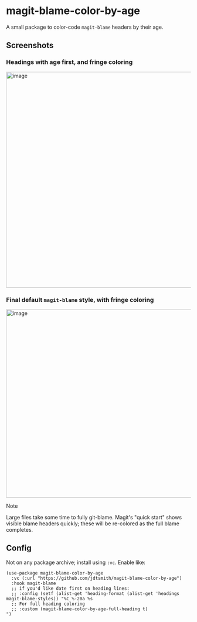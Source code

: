 # magit-blame-color-by-age

A small package to color-code `magit-blame` headers by their age.

## Screenshots

### Headings with age first, and fringe coloring
<img width="589" alt="image" src="https://github.com/user-attachments/assets/475b992b-9431-47d4-a528-e9417126d6c3" />

### Final default `magit-blame` style, with fringe coloring
<img width="514" alt="image" src="https://github.com/user-attachments/assets/8ba3154e-1425-4db1-b810-2088e980df09" />


> [!NOTE]
> Large files take some time to fully git-blame.  Magit's "quick start" shows visible blame headers quickly; these will be re-colored as the full blame completes.

## Config 

Not on any package archive; install using `:vc`.  Enable like:

```elisp
(use-package magit-blame-color-by-age
  :vc (:url "https://github.com/jdtsmith/magit-blame-color-by-age")
  :hook magit-blame
  ;; if you'd like date first on heading lines:
  ;; :config (setf (alist-get 'heading-format (alist-get 'headings magit-blame-styles)) "%C %-20a %s
  ;; For full heading coloring
  ;; :custom (magit-blame-color-by-age-full-heading t)
")
```


